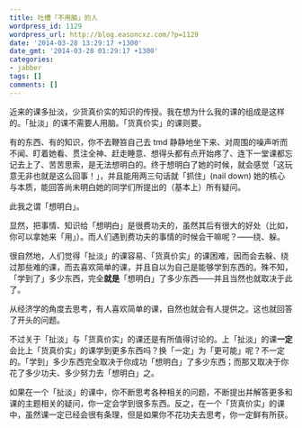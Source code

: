 ```yaml
---
title: 吐槽「不用脑」的人
wordpress_id: 1129
wordpress_url: http://blog.easoncxz.com/?p=1129
date: '2014-03-28 13:29:17 +1300'
date_gmt: '2014-03-28 01:29:17 +1300'
categories:
- jabber
tags: []
comments: []
---
```

<p>近来的课多扯淡，少货真价实的知识的传授。我在想为什么我的课的组成是这样的。「扯淡」的课不需要人用脑。「货真价实」的课则要。</p>
<p>有的东西、有的知识，你不去鞭笞自己去 tmd 静静地坐下来、对周围的噪声听而不闻、盯着她看、贯注全神、赶走睡意、想得头都有点开始疼了、连下一堂课都忘记去上了、苦苦思索，是无法想明白的。终于想明白了她的时候，就会感觉「这玩意无非也就是这么回事！」，并且能用两三句话就「抓住」(nail down) 她的核心与本质，能回答尚未明白她的同学们所提出的（基本上）所有疑问。</p>
<p>此我之谓「想明白」。</p>
<p>显然，把事情、知识给「想明白」是很费功夫的，虽然其后有很大的好处（比如，你可以拿她来「用」）。而人们遇到费功夫的事情的时候会干嘛呢？——绕、躲。</p>
<p>很自然地，人们觉得「扯淡」的课容易、「货真价实」的课困难，因而会去躲、绕过那些难的课，而去喜欢简单的课，并且自以为自己是能够学到东西的。殊不知，「学到了」多少东西，完全<strong>就是</strong>「想明白」了多少东西——并且当然也就取决于此了。</p>
<p>从经济学的角度去思考，有人喜欢简单的课，自然也就会有人提供之。这也就回答了开头的问题。</p>
<p>不过关于「扯淡」与「货真价实」的课还是有所值得讨论的。上「扯淡」的课<strong>一定</strong>会比上「货真价实」的课学到更多东西吗？换「一定」为「更可能」呢？不一定的。「学到」多少东西完全取决于你成功「想明白」了多少东西；而那又取决于你花了多少功夫、多少努力去「想明白」之。</p>
<p>如果在一个「扯淡」的课中，你不断思考各种相关的问题，不断提出并解答更多和课的主题相关的疑问，你一定会学到很多东西。反之，在一个「货真价实」的课中，虽然课一定已经会很有条理，但是如果你不花功夫去思考，你一定鲜有所获。</p>
